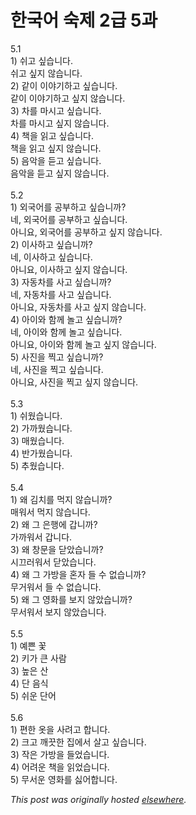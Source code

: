 # 한국어 숙제 2급 5과

<p>5.1<br>1) 쉬고 싶습니다.<br>쉬고 싶지 않습니다.<br>2) 같이 이야기하고 싶습니다.<br>같이 이야기하고 싶지 않습니다.<br>3) 차를 마시고 싶습니다.<br>차를 마시고 싶지 않습니다.<br>4) 책을 읽고 싶습니다.<br>책을 읽고 싶지 않습니다.<br>5) 음악을 듣고 싶습니다.<br>음악을 듣고 싶지 않습니다.<br><br>5.2<br>1) 외국어를 공부하고 싶습니까?<br>네, 외국어를 공부하고 싶습니다.<br>아니요, 외국어를 공부하고 싶지 않습니다.<br>2) 이사하고 싶습니까?<br>네, 이사하고 싶습니다.<br>아니요, 이사하고 싶지 않습니다.<br>3) 자동차를 사고 싶습니까?<br>네, 자동차를 사고 싶습니다.<br>아니요, 자동차를 사고 싶지 않습니다.<br>4) 아이와 함께 놀고 싶습니까?<br>네, 아이와 함께 놀고 싶습니다.<br>아니요, 아이와 함께 놀고 싶지 않습니다.<br>5) 사진을 찍고 싶습니까?<br>네, 사진을 찍고 싶습니다.<br>아니요, 사진을 찍고 싶지 않습니다.<br><br>5.3<br>1) 쉬웠습니다.<br>2) 가까웠습니다.<br>3) 매웠습니다.<br>4) 반가웠습니다.<br>5) 추웠습니다.<br><br>5.4<br>1) 왜 김치를 먹지 않습니까?<br>매워서 먹지 않습니다.<br>2) 왜 그 은행에 갑니까?<br>가까워서 갑니다.<br>3) 왜 창문을 닫았습니까?<br>시끄러워서 닫았습니다.<br>4) 왜 그 가방을 혼자 들 수 없습니까?<br>무거워서 들 수 없습니다.<br>5) 왜 그 영화를 보지 않았습니까?<br>무서워서 보지 않았습니다.<br><br>5.5<br>1) 예쁜 꽃<br>2) 키가 큰 사람<br>3) 높은 산<br>4) 단 음식<br>5) 쉬운 단어<br><br>5.6<br>1) 편한 옷을 사려고 합니다.<br>2) 크고 깨끗한 집에서 살고 싶습니다.<br>3) 작은 가방을 들었습니다.<br>4) 어려운 책을 읽었습니다.<br>5) 무서운 영화를 싫어합니다.</p>


*This post was originally hosted [elsewhere](http://planspace.blogspot.com/2009/02/2-5.html).*
